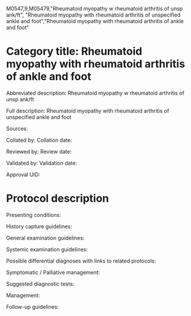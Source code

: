 M0547,9,M05479,"Rheumatoid myopathy w rheumatoid arthritis of unsp ank/ft", "Rheumatoid myopathy with rheumatoid arthritis of unspecified ankle and foot","Rheumatoid myopathy with rheumatoid arthritis of ankle and foot"
# Category title: Rheumatoid myopathy with rheumatoid arthritis of ankle and foot

Abbreviated description: Rheumatoid myopathy w rheumatoid arthritis of unsp ank/ft

Full description: Rheumatoid myopathy with rheumatoid arthritis of unspecified ankle and foot

Sources:

Collated by:
Collation date:

Reviewed by:
Review date:

Validated by:
Validation date:

Approval UID:

# Protocol description

Presenting conditions:

History capture guidelines:

General examination guidelines:

Systemic examination guidelines:

Possible differential diagnoses with links to related protocols:

Symptomatic / Palliative management:

Suggested diagnostic tests:

Management:

Follow-up guidelines:
